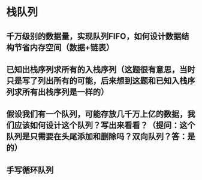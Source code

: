 # 栈队列

## 千万级别的数据量，实现队列FIFO，如何设计数据结构节省内存空间（数据+链表）

## 已知出栈序列求所有的入栈序列（这题很有意思，当时只是写了列出所有的可能，后来想到这题和已知入栈序列求所有出栈序列是一样的）

## 假设我们有一个队列，可能存放几千万上亿的数据，我们应该如何设计这个队列？写出来看看？（提问：这个队列是只需要在头尾添加和删除吗？双向队列？答：是的）

## 手写循环队列